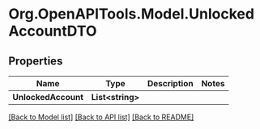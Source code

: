# Org.OpenAPITools.Model.UnlockedAccountDTO

## Properties

Name | Type | Description | Notes
------------ | ------------- | ------------- | -------------
**UnlockedAccount** | **List&lt;string&gt;** |  | 

[[Back to Model list]](../README.md#documentation-for-models) [[Back to API list]](../README.md#documentation-for-api-endpoints) [[Back to README]](../README.md)

